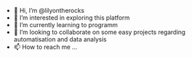 - 👋 Hi, I’m @lilyontherocks
- 👀 I’m interested in exploring this platform
- 🌱 I’m currently learning to programm
- 💞️ I’m looking to collaborate on some easy projects regarding automatisation and data analysis
- 📫 How to reach me ...

<!---
lilyontherocks/lilyontherocks is a ✨ special ✨ repository because its `README.md` (this file) appears on your GitHub profile.
You can click the Preview link to take a look at your changes.
--->
